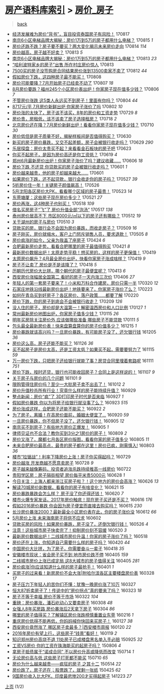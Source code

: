 [房产语料库索引](../../README.md)  > [房价_房子](房价_房子.md)
====
> [back](../README.md)

- [经济发展难为房价“背书”，盲目投资泰国房子有风险！](http://jkwz.applinzi.com/ittc/7002741410980430865.html#%E7%BB%8F%E6%B5%8E%E5%8F%91%E5%B1%95%E9%9A%BE%E4%B8%BA%E6%88%BF%E4%BB%B7%E2%80%9C%E8%83%8C%E4%B9%A6%E2%80%9D%EF%BC%8C%E7%9B%B2%E7%9B%AE%E6%8A%95%E8%B5%84%E6%B3%B0%E5%9B%BD%E6%88%BF%E5%AD%90%E6%9C%89%E9%A3%8E%E9%99%A9%EF%BC%81) 170817  
- [南京6小区电梯品牌大揭秘：房价1万到5万的房子都用什么电梯？](http://jkwz.applinzi.com/ittc/7002038201987105808.html#%E5%8D%97%E4%BA%AC6%E5%B0%8F%E5%8C%BA%E7%94%B5%E6%A2%AF%E5%93%81%E7%89%8C%E5%A4%A7%E6%8F%AD%E7%A7%98%EF%BC%9A%E6%88%BF%E4%BB%B71%E4%B8%87%E5%88%B05%E4%B8%87%E7%9A%84%E6%88%BF%E5%AD%90%E9%83%BD%E7%94%A8%E4%BB%80%E4%B9%88%E7%94%B5%E6%A2%AF%EF%BC%9F) 170815 *1* 
- [房价还跌不跌？房子要不要买？两大变化揭示未来房价走向](http://jkwz.applinzi.com/ittc/7001613415637058577.html#%E6%88%BF%E4%BB%B7%E8%BF%98%E8%B7%8C%E4%B8%8D%E8%B7%8C%EF%BC%9F%E6%88%BF%E5%AD%90%E8%A6%81%E4%B8%8D%E8%A6%81%E4%B9%B0%EF%BC%9F%E4%B8%A4%E5%A4%A7%E5%8F%98%E5%8C%96%E6%8F%AD%E7%A4%BA%E6%9C%AA%E6%9D%A5%E6%88%BF%E4%BB%B7%E8%B5%B0%E5%90%91) 170814 *114* 
- [房价越高，房子越不好卖？](http://jkwz.applinzi.com/ittc/7001392823520461841.html#%E6%88%BF%E4%BB%B7%E8%B6%8A%E9%AB%98%EF%BC%8C%E6%88%BF%E5%AD%90%E8%B6%8A%E4%B8%8D%E5%A5%BD%E5%8D%96%EF%BC%9F) 170813 *5* 
- [南京6小区电梯品牌大揭秘：房价1万到5万的房子都用什么电梯？](http://jkwz.applinzi.com/ittc/7001376249627542544.html#%E5%8D%97%E4%BA%AC6%E5%B0%8F%E5%8C%BA%E7%94%B5%E6%A2%AF%E5%93%81%E7%89%8C%E5%A4%A7%E6%8F%AD%E7%A7%98%EF%BC%9A%E6%88%BF%E4%BB%B71%E4%B8%87%E5%88%B05%E4%B8%87%E7%9A%84%E6%88%BF%E5%AD%90%E9%83%BD%E7%94%A8%E4%BB%80%E4%B9%88%E7%94%B5%E6%A2%AF%EF%BC%9F) 170813 *23* 
- [“哈利波特家乡的房子”出售 所在村庄房价惊人](http://jkwz.applinzi.com/ittc/7001345276978398225.html#%E2%80%9C%E5%93%88%E5%88%A9%E6%B3%A2%E7%89%B9%E5%AE%B6%E4%B9%A1%E7%9A%84%E6%88%BF%E5%AD%90%E2%80%9D%E5%87%BA%E5%94%AE+%E6%89%80%E5%9C%A8%E6%9D%91%E5%BA%84%E6%88%BF%E4%BB%B7%E6%83%8A%E4%BA%BA) 170813  
- [7500买的房子没签购房合同结果房价涨到13500卖家不卖了](http://jkwz.applinzi.com/ittc/7001011165365535760.html#7500%E4%B9%B0%E7%9A%84%E6%88%BF%E5%AD%90%E6%B2%A1%E7%AD%BE%E8%B4%AD%E6%88%BF%E5%90%88%E5%90%8C%E7%BB%93%E6%9E%9C%E6%88%BF%E4%BB%B7%E6%B6%A8%E5%88%B013500%E5%8D%96%E5%AE%B6%E4%B8%8D%E5%8D%96%E4%BA%86) 170812 *44* 
- [假如房价下跌，这四种房子最不能买！](http://jkwz.applinzi.com/ittc/6999487067036582928.html#%E5%81%87%E5%A6%82%E6%88%BF%E4%BB%B7%E4%B8%8B%E8%B7%8C%EF%BC%8C%E8%BF%99%E5%9B%9B%E7%A7%8D%E6%88%BF%E5%AD%90%E6%9C%80%E4%B8%8D%E8%83%BD%E4%B9%B0%EF%BC%81) 170808  
- [房价可能要降？7月开始房子已经卖不动了](http://jkwz.applinzi.com/ittc/6999178742961013777.html#%E6%88%BF%E4%BB%B7%E5%8F%AF%E8%83%BD%E8%A6%81%E9%99%8D%EF%BC%9F7%E6%9C%88%E5%BC%80%E5%A7%8B%E6%88%BF%E5%AD%90%E5%B7%B2%E7%BB%8F%E5%8D%96%E4%B8%8D%E5%8A%A8%E4%BA%86) 170807 *18* 
- [8月房价要跌？福州245个小区房价表出炉！你家房子现在值多少钱？](http://jkwz.applinzi.com/ittc/6998746615387784209.html#8%E6%9C%88%E6%88%BF%E4%BB%B7%E8%A6%81%E8%B7%8C%EF%BC%9F%E7%A6%8F%E5%B7%9E245%E4%B8%AA%E5%B0%8F%E5%8C%BA%E6%88%BF%E4%BB%B7%E8%A1%A8%E5%87%BA%E7%82%89%EF%BC%81%E4%BD%A0%E5%AE%B6%E6%88%BF%E5%AD%90%E7%8E%B0%E5%9C%A8%E5%80%BC%E5%A4%9A%E5%B0%91%E9%92%B1%EF%BC%9F) 170806 *7* 
- [不管房价涨跌 这5类人永远买不到房子！里面有你吗？](http://jkwz.applinzi.com/ittc/6997888305998595088.html#%E4%B8%8D%E7%AE%A1%E6%88%BF%E4%BB%B7%E6%B6%A8%E8%B7%8C+%E8%BF%995%E7%B1%BB%E4%BA%BA%E6%B0%B8%E8%BF%9C%E4%B9%B0%E4%B8%8D%E5%88%B0%E6%88%BF%E5%AD%90%EF%BC%81%E9%87%8C%E9%9D%A2%E6%9C%89%E4%BD%A0%E5%90%97%EF%BC%9F) 170804 *44* 
- [8717元/平 7月房价新鲜出炉 你家房子涨价了吗](http://jkwz.applinzi.com/ittc/6997153572838704145.html#8717%E5%85%83%2F%E5%B9%B3+7%E6%9C%88%E6%88%BF%E4%BB%B7%E6%96%B0%E9%B2%9C%E5%87%BA%E7%82%89+%E4%BD%A0%E5%AE%B6%E6%88%BF%E5%AD%90%E6%B6%A8%E4%BB%B7%E4%BA%86%E5%90%97) 170802 *10* 
- [房价涨的太快了，房子该不该买，8年的房价和工资走势](http://jkwz.applinzi.com/ittc/6995762454439920656.html#%E6%88%BF%E4%BB%B7%E6%B6%A8%E7%9A%84%E5%A4%AA%E5%BF%AB%E4%BA%86%EF%BC%8C%E6%88%BF%E5%AD%90%E8%AF%A5%E4%B8%8D%E8%AF%A5%E4%B9%B0%EF%BC%8C8%E5%B9%B4%E7%9A%84%E6%88%BF%E4%BB%B7%E5%92%8C%E5%B7%A5%E8%B5%84%E8%B5%B0%E5%8A%BF) 170729 *8* 
- [房价贵，房租低，该不该卖了房子选择租房？](http://jkwz.applinzi.com/ittc/6991765840431940625.html#%E6%88%BF%E4%BB%B7%E8%B4%B5%EF%BC%8C%E6%88%BF%E7%A7%9F%E4%BD%8E%EF%BC%8C%E8%AF%A5%E4%B8%8D%E8%AF%A5%E5%8D%96%E4%BA%86%E6%88%BF%E5%AD%90%E9%80%89%E6%8B%A9%E7%A7%9F%E6%88%BF%EF%BC%9F) 170718 *2* 
- [北京房价还在降？7月房价新鲜出炉！看看你家房子现在值多少钱？](http://jkwz.applinzi.com/ittc/6988674612861600772.html#%E5%8C%97%E4%BA%AC%E6%88%BF%E4%BB%B7%E8%BF%98%E5%9C%A8%E9%99%8D%EF%BC%9F7%E6%9C%88%E6%88%BF%E4%BB%B7%E6%96%B0%E9%B2%9C%E5%87%BA%E7%82%89%EF%BC%81%E7%9C%8B%E7%9C%8B%E4%BD%A0%E5%AE%B6%E6%88%BF%E5%AD%90%E7%8E%B0%E5%9C%A8%E5%80%BC%E5%A4%9A%E5%B0%91%E9%92%B1%EF%BC%9F) 170710 *30* 
- [房价低但是房子质量不好，揭秘样板间是否值得购买？](http://jkwz.applinzi.com/ittc/6984989255892730885.html#%E6%88%BF%E4%BB%B7%E4%BD%8E%E4%BD%86%E6%98%AF%E6%88%BF%E5%AD%90%E8%B4%A8%E9%87%8F%E4%B8%8D%E5%A5%BD%EF%BC%8C%E6%8F%AD%E7%A7%98%E6%A0%B7%E6%9D%BF%E9%97%B4%E6%98%AF%E5%90%A6%E5%80%BC%E5%BE%97%E8%B4%AD%E4%B9%B0%EF%BC%9F) 170630  
- [新买的房子房价暴跌，又交不起差额，房子会被银行收走吗？](http://jkwz.applinzi.com/ittc/6984589842884068356.html#%E6%96%B0%E4%B9%B0%E7%9A%84%E6%88%BF%E5%AD%90%E6%88%BF%E4%BB%B7%E6%9A%B4%E8%B7%8C%EF%BC%8C%E5%8F%88%E4%BA%A4%E4%B8%8D%E8%B5%B7%E5%B7%AE%E9%A2%9D%EF%BC%8C%E6%88%BF%E5%AD%90%E4%BC%9A%E8%A2%AB%E9%93%B6%E8%A1%8C%E6%94%B6%E8%B5%B0%E5%90%97%EF%BC%9F) 170629 *290* 
- [乐居探盘：房价太贵买不起？来看看金石板块的房子吧](http://jkwz.applinzi.com/ittc/6982391780874912772.html#%E4%B9%90%E5%B1%85%E6%8E%A2%E7%9B%98%EF%BC%9A%E6%88%BF%E4%BB%B7%E5%A4%AA%E8%B4%B5%E4%B9%B0%E4%B8%8D%E8%B5%B7%EF%BC%9F%E6%9D%A5%E7%9C%8B%E7%9C%8B%E9%87%91%E7%9F%B3%E6%9D%BF%E5%9D%97%E7%9A%84%E6%88%BF%E5%AD%90%E5%90%A7) 170623  
- [你买不起房子，是因为房价高还是你工资低？](http://jkwz.applinzi.com/ittc/6981016040929494020.html#%E4%BD%A0%E4%B9%B0%E4%B8%8D%E8%B5%B7%E6%88%BF%E5%AD%90%EF%BC%8C%E6%98%AF%E5%9B%A0%E4%B8%BA%E6%88%BF%E4%BB%B7%E9%AB%98%E8%BF%98%E6%98%AF%E4%BD%A0%E5%B7%A5%E8%B5%84%E4%BD%8E%EF%BC%9F) 170619 *4* 
- [郑州6月最新房价出炉！你家房子涨价了吗？建议收藏……](http://jkwz.applinzi.com/ittc/6975970219515184133.html#%E9%83%91%E5%B7%9E6%E6%9C%88%E6%9C%80%E6%96%B0%E6%88%BF%E4%BB%B7%E5%87%BA%E7%82%89%EF%BC%81%E4%BD%A0%E5%AE%B6%E6%88%BF%E5%AD%90%E6%B6%A8%E4%BB%B7%E4%BA%86%E5%90%97%EF%BC%9F%E5%BB%BA%E8%AE%AE%E6%94%B6%E8%97%8F%E2%80%A6%E2%80%A6) 170606 *18* 
- [房价下跌 不还贷 你贷款买的房子会被银行收走吗？](http://jkwz.applinzi.com/ittc/6974148755455476741.html#%E6%88%BF%E4%BB%B7%E4%B8%8B%E8%B7%8C+%E4%B8%8D%E8%BF%98%E8%B4%B7+%E4%BD%A0%E8%B4%B7%E6%AC%BE%E4%B9%B0%E7%9A%84%E6%88%BF%E5%AD%90%E4%BC%9A%E8%A2%AB%E9%93%B6%E8%A1%8C%E6%94%B6%E8%B5%B0%E5%90%97%EF%BC%9F) 170601 *1* 
- [房价越来越贵，他的房子却越来越大……](http://jkwz.applinzi.com/ittc/6973836371813729284.html#%E6%88%BF%E4%BB%B7%E8%B6%8A%E6%9D%A5%E8%B6%8A%E8%B4%B5%EF%BC%8C%E4%BB%96%E7%9A%84%E6%88%BF%E5%AD%90%E5%8D%B4%E8%B6%8A%E6%9D%A5%E8%B6%8A%E5%A4%A7%E2%80%A6%E2%80%A6) 170601  
- [如果房价下跌，还不起贷款，银行会收走你的房子吗？](http://jkwz.applinzi.com/ittc/6972301703675118596.html#%E5%A6%82%E6%9E%9C%E6%88%BF%E4%BB%B7%E4%B8%8B%E8%B7%8C%EF%BC%8C%E8%BF%98%E4%B8%8D%E8%B5%B7%E8%B4%B7%E6%AC%BE%EF%BC%8C%E9%93%B6%E8%A1%8C%E4%BC%9A%E6%94%B6%E8%B5%B0%E4%BD%A0%E7%9A%84%E6%88%BF%E5%AD%90%E5%90%97%EF%BC%9F) 170527 *39* 
- [5折房价住一年！关键房子颜值飙高！](http://jkwz.applinzi.com/ittc/6971755651758818308.html#5%E6%8A%98%E6%88%BF%E4%BB%B7%E4%BD%8F%E4%B8%80%E5%B9%B4%EF%BC%81%E5%85%B3%E9%94%AE%E6%88%BF%E5%AD%90%E9%A2%9C%E5%80%BC%E9%A3%99%E9%AB%98%EF%BC%81) 170526  
- [5月沈阳各区房价大PK，看看哪个区域的房子最贵！](http://jkwz.applinzi.com/ittc/6970900868088988676.html#5%E6%9C%88%E6%B2%88%E9%98%B3%E5%90%84%E5%8C%BA%E6%88%BF%E4%BB%B7%E5%A4%A7PK%EF%BC%8C%E7%9C%8B%E7%9C%8B%E5%93%AA%E4%B8%AA%E5%8C%BA%E5%9F%9F%E7%9A%84%E6%88%BF%E5%AD%90%E6%9C%80%E8%B4%B5%EF%BC%81) 170523 *14* 
- [东莞塘厦：这些房子现在房价多少？](http://jkwz.applinzi.com/ittc/6970159061516420100.html#%E4%B8%9C%E8%8E%9E%E5%A1%98%E5%8E%A6%EF%BC%9A%E8%BF%99%E4%BA%9B%E6%88%BF%E5%AD%90%E7%8E%B0%E5%9C%A8%E6%88%BF%E4%BB%B7%E5%A4%9A%E5%B0%91%EF%BC%9F) 170521 *27* 
- [房价再涨，这4种房子也别买！](http://jkwz.applinzi.com/ittc/6969052699789100037.html#%E6%88%BF%E4%BB%B7%E5%86%8D%E6%B6%A8%EF%BC%8C%E8%BF%994%E7%A7%8D%E6%88%BF%E5%AD%90%E4%B9%9F%E5%88%AB%E4%B9%B0%EF%BC%81) 170518 *109* 
- [借名买房房子“飞”了 房价升值全部“泡汤”](http://jkwz.applinzi.com/ittc/6968580531510838276.html#%E5%80%9F%E5%90%8D%E4%B9%B0%E6%88%BF%E6%88%BF%E5%AD%90%E2%80%9C%E9%A3%9E%E2%80%9D%E4%BA%86+%E6%88%BF%E4%BB%B7%E5%8D%87%E5%80%BC%E5%85%A8%E9%83%A8%E2%80%9C%E6%B3%A1%E6%B1%A4%E2%80%9D) 170517 *138* 
- [泰州房价居高不下 市区8000元/㎡以下的房子还有哪些？](http://jkwz.applinzi.com/ittc/6966714370502427653.html#%E6%B3%B0%E5%B7%9E%E6%88%BF%E4%BB%B7%E5%B1%85%E9%AB%98%E4%B8%8D%E4%B8%8B+%E5%B8%82%E5%8C%BA8000%E5%85%83%2F%E3%8E%A1%E4%BB%A5%E4%B8%8B%E7%9A%84%E6%88%BF%E5%AD%90%E8%BF%98%E6%9C%89%E5%93%AA%E4%BA%9B%EF%BC%9F) 170512 *19* 
- [关于湖州的房子与房价](http://jkwz.applinzi.com/ittc/6965967220319454212.html#%E5%85%B3%E4%BA%8E%E6%B9%96%E5%B7%9E%E7%9A%84%E6%88%BF%E5%AD%90%E4%B8%8E%E6%88%BF%E4%BB%B7) 170510 *3* 
- [贷款买的房，银行会不会因为房价暴跌，而收走房子？](http://jkwz.applinzi.com/ittc/6965700431895331845.html#%E8%B4%B7%E6%AC%BE%E4%B9%B0%E7%9A%84%E6%88%BF%EF%BC%8C%E9%93%B6%E8%A1%8C%E4%BC%9A%E4%B8%8D%E4%BC%9A%E5%9B%A0%E4%B8%BA%E6%88%BF%E4%BB%B7%E6%9A%B4%E8%B7%8C%EF%BC%8C%E8%80%8C%E6%94%B6%E8%B5%B0%E6%88%BF%E5%AD%90%EF%BC%9F) 170509 *16* 
- [房子刚买，房价就缩水，客户上门怒斥销售人员，要求退款！](http://jkwz.applinzi.com/ittc/6963940585688794116.html#%E6%88%BF%E5%AD%90%E5%88%9A%E4%B9%B0%EF%BC%8C%E6%88%BF%E4%BB%B7%E5%B0%B1%E7%BC%A9%E6%B0%B4%EF%BC%8C%E5%AE%A2%E6%88%B7%E4%B8%8A%E9%97%A8%E6%80%92%E6%96%A5%E9%94%80%E5%94%AE%E4%BA%BA%E5%91%98%EF%BC%8C%E8%A6%81%E6%B1%82%E9%80%80%E6%AC%BE%EF%BC%81) 170505 *8* 
- [房价疯涨的如今，父亲为我盖了座房子](http://jkwz.applinzi.com/ittc/6960035546654049285.html#%E6%88%BF%E4%BB%B7%E7%96%AF%E6%B6%A8%E7%9A%84%E5%A6%82%E4%BB%8A%EF%BC%8C%E7%88%B6%E4%BA%B2%E4%B8%BA%E6%88%91%E7%9B%96%E4%BA%86%E5%BA%A7%E6%88%BF%E5%AD%90) 170424 *6* 
- [合肥最新房价走势，看看合肥哪里的房子最值得购买](http://jkwz.applinzi.com/ittc/6958909140863812613.html#%E5%90%88%E8%82%A5%E6%9C%80%E6%96%B0%E6%88%BF%E4%BB%B7%E8%B5%B0%E5%8A%BF%EF%BC%8C%E7%9C%8B%E7%9C%8B%E5%90%88%E8%82%A5%E5%93%AA%E9%87%8C%E7%9A%84%E6%88%BF%E5%AD%90%E6%9C%80%E5%80%BC%E5%BE%97%E8%B4%AD%E4%B9%B0) 170421 *8* 
- [最新房价数据出炉！太原走势平稳！想买房的，这样的房子更保值！](http://jkwz.applinzi.com/ittc/6958363959873766404.html#%E6%9C%80%E6%96%B0%E6%88%BF%E4%BB%B7%E6%95%B0%E6%8D%AE%E5%87%BA%E7%82%89%EF%BC%81%E5%A4%AA%E5%8E%9F%E8%B5%B0%E5%8A%BF%E5%B9%B3%E7%A8%B3%EF%BC%81%E6%83%B3%E4%B9%B0%E6%88%BF%E7%9A%84%EF%BC%8C%E8%BF%99%E6%A0%B7%E7%9A%84%E6%88%BF%E5%AD%90%E6%9B%B4%E4%BF%9D%E5%80%BC%EF%BC%81) 170419  
- [太原房价飙升？4月最全房价出炉，快看你家房子涨成啥样？](http://jkwz.applinzi.com/ittc/6958169343954256901.html#%E5%A4%AA%E5%8E%9F%E6%88%BF%E4%BB%B7%E9%A3%99%E5%8D%87%EF%BC%9F4%E6%9C%88%E6%9C%80%E5%85%A8%E6%88%BF%E4%BB%B7%E5%87%BA%E7%82%89%EF%BC%8C%E5%BF%AB%E7%9C%8B%E4%BD%A0%E5%AE%B6%E6%88%BF%E5%AD%90%E6%B6%A8%E6%88%90%E5%95%A5%E6%A0%B7%EF%BC%9F) 170419 *9* 
- [房子不让卖了 房价是不是该降了？](http://jkwz.applinzi.com/ittc/6957971036036400132.html#%E6%88%BF%E5%AD%90%E4%B8%8D%E8%AE%A9%E5%8D%96%E4%BA%86+%E6%88%BF%E4%BB%B7%E6%98%AF%E4%B8%8D%E6%98%AF%E8%AF%A5%E9%99%8D%E4%BA%86%EF%BC%9F) 170418 *5* 
- [历朝历代房价大比拼，哪个朝代的房子最便宜呢？](http://jkwz.applinzi.com/ittc/6955667450719896581.html#%E5%8E%86%E6%9C%9D%E5%8E%86%E4%BB%A3%E6%88%BF%E4%BB%B7%E5%A4%A7%E6%AF%94%E6%8B%BC%EF%BC%8C%E5%93%AA%E4%B8%AA%E6%9C%9D%E4%BB%A3%E7%9A%84%E6%88%BF%E5%AD%90%E6%9C%80%E4%BE%BF%E5%AE%9C%E5%91%A2%EF%BC%9F) 170413 *6* 
- [西安房价涨幅居全国第二 看好的房子一天内涨三次价](http://jkwz.applinzi.com/ittc/6953329501189702661.html#%E8%A5%BF%E5%AE%89%E6%88%BF%E4%BB%B7%E6%B6%A8%E5%B9%85%E5%B1%85%E5%85%A8%E5%9B%BD%E7%AC%AC%E4%BA%8C+%E7%9C%8B%E5%A5%BD%E7%9A%84%E6%88%BF%E5%AD%90%E4%B8%80%E5%A4%A9%E5%86%85%E6%B6%A8%E4%B8%89%E6%AC%A1%E4%BB%B7) 170406 *27* 
- [年轻人的第一套房子要来了！小米和万科合作建房，房价只需一半](http://jkwz.applinzi.com/ittc/6947057912563368965.html#%E5%B9%B4%E8%BD%BB%E4%BA%BA%E7%9A%84%E7%AC%AC%E4%B8%80%E5%A5%97%E6%88%BF%E5%AD%90%E8%A6%81%E6%9D%A5%E4%BA%86%EF%BC%81%E5%B0%8F%E7%B1%B3%E5%92%8C%E4%B8%87%E7%A7%91%E5%90%88%E4%BD%9C%E5%BB%BA%E6%88%BF%EF%BC%8C%E6%88%BF%E4%BB%B7%E5%8F%AA%E9%9C%80%E4%B8%80%E5%8D%8A) 170320 *12* 
- [石家庄地铁沿线最新房价出炉！地铁要来了，你家房子涨价了么？](http://jkwz.applinzi.com/ittc/6937900926810719236.html#%E7%9F%B3%E5%AE%B6%E5%BA%84%E5%9C%B0%E9%93%81%E6%B2%BF%E7%BA%BF%E6%9C%80%E6%96%B0%E6%88%BF%E4%BB%B7%E5%87%BA%E7%82%89%EF%BC%81%E5%9C%B0%E9%93%81%E8%A6%81%E6%9D%A5%E4%BA%86%EF%BC%8C%E4%BD%A0%E5%AE%B6%E6%88%BF%E5%AD%90%E6%B6%A8%E4%BB%B7%E4%BA%86%E4%B9%88%EF%BC%9F) 170223  
- [如何在青岛买到好房子？各区房价、落户政策……都要了解](http://jkwz.applinzi.com/ittc/6936646831743435780.html#%E5%A6%82%E4%BD%95%E5%9C%A8%E9%9D%92%E5%B2%9B%E4%B9%B0%E5%88%B0%E5%A5%BD%E6%88%BF%E5%AD%90%EF%BC%9F%E5%90%84%E5%8C%BA%E6%88%BF%E4%BB%B7%E3%80%81%E8%90%BD%E6%88%B7%E6%94%BF%E7%AD%96%E2%80%A6%E2%80%A6%E9%83%BD%E8%A6%81%E4%BA%86%E8%A7%A3) 170220  
- [房价下跌，你的房子到底会不会被银行收走？](http://jkwz.applinzi.com/ittc/6932679083355014149.html#%E6%88%BF%E4%BB%B7%E4%B8%8B%E8%B7%8C%EF%BC%8C%E4%BD%A0%E7%9A%84%E6%88%BF%E5%AD%90%E5%88%B0%E5%BA%95%E4%BC%9A%E4%B8%8D%E4%BC%9A%E8%A2%AB%E9%93%B6%E8%A1%8C%E6%94%B6%E8%B5%B0%EF%BC%9F) 170209 *126* 
- [没人住的房子，房价却是大温第一！解密温西房价和人口比例](http://jkwz.applinzi.com/ittc/6927748830002152452.html#%E6%B2%A1%E4%BA%BA%E4%BD%8F%E7%9A%84%E6%88%BF%E5%AD%90%EF%BC%8C%E6%88%BF%E4%BB%B7%E5%8D%B4%E6%98%AF%E5%A4%A7%E6%B8%A9%E7%AC%AC%E4%B8%80%EF%BC%81%E8%A7%A3%E5%AF%86%E6%B8%A9%E8%A5%BF%E6%88%BF%E4%BB%B7%E5%92%8C%E4%BA%BA%E5%8F%A3%E6%AF%94%E4%BE%8B) 170127 *1* 
- [常州最新房价地图出炉，你家房子值多少钱？](http://jkwz.applinzi.com/ittc/6923451983712486405.html#%E5%B8%B8%E5%B7%9E%E6%9C%80%E6%96%B0%E6%88%BF%E4%BB%B7%E5%9C%B0%E5%9B%BE%E5%87%BA%E7%82%89%EF%BC%8C%E4%BD%A0%E5%AE%B6%E6%88%BF%E5%AD%90%E5%80%BC%E5%A4%9A%E5%B0%91%E9%92%B1%EF%BC%9F) 170115 *26* 
- [明年买房除关注房价外 应该做哪些准备 哪些房子不能贷款](http://jkwz.applinzi.com/ittc/6922006992834266116.html#%E6%98%8E%E5%B9%B4%E4%B9%B0%E6%88%BF%E9%99%A4%E5%85%B3%E6%B3%A8%E6%88%BF%E4%BB%B7%E5%A4%96+%E5%BA%94%E8%AF%A5%E5%81%9A%E5%93%AA%E4%BA%9B%E5%87%86%E5%A4%87+%E5%93%AA%E4%BA%9B%E6%88%BF%E5%AD%90%E4%B8%8D%E8%83%BD%E8%B4%B7%E6%AC%BE) 170111 *5* 
- [包头最全最新房价表！快来盘算盘算你的房子价值多少？](http://jkwz.applinzi.com/ittc/6911872094777639940.html#%E5%8C%85%E5%A4%B4%E6%9C%80%E5%85%A8%E6%9C%80%E6%96%B0%E6%88%BF%E4%BB%B7%E8%A1%A8%EF%BC%81%E5%BF%AB%E6%9D%A5%E7%9B%98%E7%AE%97%E7%9B%98%E7%AE%97%E4%BD%A0%E7%9A%84%E6%88%BF%E5%AD%90%E4%BB%B7%E5%80%BC%E5%A4%9A%E5%B0%91%EF%BC%9F) 161215 *1* 
- [房价暴跌就该高兴吗？一旦房价暴跌，有可能房子没了，还欠银行钱](http://jkwz.applinzi.com/ittc/6908058643848496132.html#%E6%88%BF%E4%BB%B7%E6%9A%B4%E8%B7%8C%E5%B0%B1%E8%AF%A5%E9%AB%98%E5%85%B4%E5%90%97%EF%BC%9F%E4%B8%80%E6%97%A6%E6%88%BF%E4%BB%B7%E6%9A%B4%E8%B7%8C%EF%BC%8C%E6%9C%89%E5%8F%AF%E8%83%BD%E6%88%BF%E5%AD%90%E6%B2%A1%E4%BA%86%EF%BC%8C%E8%BF%98%E6%AC%A0%E9%93%B6%E8%A1%8C%E9%92%B1) 161205 *36* 
- [房价这么高，房子还能不能买？](http://jkwz.applinzi.com/ittc/6904868234603267077.html#%E6%88%BF%E4%BB%B7%E8%BF%99%E4%B9%88%E9%AB%98%EF%BC%8C%E6%88%BF%E5%AD%90%E8%BF%98%E8%83%BD%E4%B8%8D%E8%83%BD%E4%B9%B0%EF%BC%9F) 161126 *36* 
- [买不起房子是房价太高，还是工资太低？如果买不起，需要要努力了](http://jkwz.applinzi.com/ittc/6900731947189273604.html#%E4%B9%B0%E4%B8%8D%E8%B5%B7%E6%88%BF%E5%AD%90%E6%98%AF%E6%88%BF%E4%BB%B7%E5%A4%AA%E9%AB%98%EF%BC%8C%E8%BF%98%E6%98%AF%E5%B7%A5%E8%B5%84%E5%A4%AA%E4%BD%8E%EF%BC%9F%E5%A6%82%E6%9E%9C%E4%B9%B0%E4%B8%8D%E8%B5%B7%EF%BC%8C%E9%9C%80%E8%A6%81%E8%A6%81%E5%8A%AA%E5%8A%9B%E4%BA%86) 161115 *59* 
- [万一房价下跌，只把房子还给银行就能了事？房贷合同里埋着套路呢](http://jkwz.applinzi.com/ittc/6899356333773423621.html#%E4%B8%87%E4%B8%80%E6%88%BF%E4%BB%B7%E4%B8%8B%E8%B7%8C%EF%BC%8C%E5%8F%AA%E6%8A%8A%E6%88%BF%E5%AD%90%E8%BF%98%E7%BB%99%E9%93%B6%E8%A1%8C%E5%B0%B1%E8%83%BD%E4%BA%86%E4%BA%8B%EF%BC%9F%E6%88%BF%E8%B4%B7%E5%90%88%E5%90%8C%E9%87%8C%E5%9F%8B%E7%9D%80%E5%A5%97%E8%B7%AF%E5%91%A2) 161111 *751* 
- [房价下跌，按时还贷，银行也可能收回房子？合同上是这样说的！](http://jkwz.applinzi.com/ittc/6897718432211928069.html#%E6%88%BF%E4%BB%B7%E4%B8%8B%E8%B7%8C%EF%BC%8C%E6%8C%89%E6%97%B6%E8%BF%98%E8%B4%B7%EF%BC%8C%E9%93%B6%E8%A1%8C%E4%B9%9F%E5%8F%AF%E8%83%BD%E6%94%B6%E5%9B%9E%E6%88%BF%E5%AD%90%EF%BC%9F%E5%90%88%E5%90%8C%E4%B8%8A%E6%98%AF%E8%BF%99%E6%A0%B7%E8%AF%B4%E7%9A%84%EF%BC%81) 161107 *9* 
- [关于房子与房价的几个问题](http://jkwz.applinzi.com/ittc/6895659332317742084.html#%E5%85%B3%E4%BA%8E%E6%88%BF%E5%AD%90%E4%B8%8E%E6%88%BF%E4%BB%B7%E7%9A%84%E5%87%A0%E4%B8%AA%E9%97%AE%E9%A2%98) 161101 *9* 
- [限购管得住房价吗？至少一大批房子卖不出去了！](http://jkwz.applinzi.com/ittc/6888039749834507268.html#%E9%99%90%E8%B4%AD%E7%AE%A1%E5%BE%97%E4%BD%8F%E6%88%BF%E4%BB%B7%E5%90%97%EF%BC%9F%E8%87%B3%E5%B0%91%E4%B8%80%E5%A4%A7%E6%89%B9%E6%88%BF%E5%AD%90%E5%8D%96%E4%B8%8D%E5%87%BA%E5%8E%BB%E4%BA%86%EF%BC%81) 161012 *2* 
- [房价升值秒杀所有行业！究竟什么样的房子能持续升值？](http://jkwz.applinzi.com/ittc/6883300327268287493.html#%E6%88%BF%E4%BB%B7%E5%8D%87%E5%80%BC%E7%A7%92%E6%9D%80%E6%89%80%E6%9C%89%E8%A1%8C%E4%B8%9A%EF%BC%81%E7%A9%B6%E7%AB%9F%E4%BB%80%E4%B9%88%E6%A0%B7%E7%9A%84%E6%88%BF%E5%AD%90%E8%83%BD%E6%8C%81%E7%BB%AD%E5%8D%87%E5%80%BC%EF%BC%9F) 160929  
- [整点新闻：房价“疯”了 3D打印房子时代是否来临](http://jkwz.applinzi.com/ittc/6882553348535878660.html#%E6%95%B4%E7%82%B9%E6%96%B0%E9%97%BB%EF%BC%9A%E6%88%BF%E4%BB%B7%E2%80%9C%E7%96%AF%E2%80%9D%E4%BA%86+3D%E6%89%93%E5%8D%B0%E6%88%BF%E5%AD%90%E6%97%B6%E4%BB%A3%E6%98%AF%E5%90%A6%E6%9D%A5%E4%B8%B4) 160927 *1* 
- [假如房价暴跌 你以为将房子给银行就没事了么？](http://jkwz.applinzi.com/ittc/6881109188834493445.html#%E5%81%87%E5%A6%82%E6%88%BF%E4%BB%B7%E6%9A%B4%E8%B7%8C+%E4%BD%A0%E4%BB%A5%E4%B8%BA%E5%B0%86%E6%88%BF%E5%AD%90%E7%BB%99%E9%93%B6%E8%A1%8C%E5%B0%B1%E6%B2%A1%E4%BA%8B%E4%BA%86%E4%B9%88%EF%BC%9F) 160923 *515* 
- [房价涨成这样，合肥房子还能不能买？](http://jkwz.applinzi.com/ittc/6880732881156047876.html#%E6%88%BF%E4%BB%B7%E6%B6%A8%E6%88%90%E8%BF%99%E6%A0%B7%EF%BC%8C%E5%90%88%E8%82%A5%E6%88%BF%E5%AD%90%E8%BF%98%E8%83%BD%E4%B8%8D%E8%83%BD%E4%B9%B0%EF%BC%9F) 160922 *2* 
- [为了房子，离婚！在高房价面前，婚姻太便宜了...](http://jkwz.applinzi.com/ittc/6879604143232123909.html#%E4%B8%BA%E4%BA%86%E6%88%BF%E5%AD%90%EF%BC%8C%E7%A6%BB%E5%A9%9A%EF%BC%81%E5%9C%A8%E9%AB%98%E6%88%BF%E4%BB%B7%E9%9D%A2%E5%89%8D%EF%BC%8C%E5%A9%9A%E5%A7%BB%E5%A4%AA%E4%BE%BF%E5%AE%9C%E4%BA%86...) 160920 *59* 
- [一旦房价暴跌，你不但房子没了，还欠银行钱！](http://jkwz.applinzi.com/ittc/6874514063832400900.html#%E4%B8%80%E6%97%A6%E6%88%BF%E4%BB%B7%E6%9A%B4%E8%B7%8C%EF%BC%8C%E4%BD%A0%E4%B8%8D%E4%BD%86%E6%88%BF%E5%AD%90%E6%B2%A1%E4%BA%86%EF%BC%8C%E8%BF%98%E6%AC%A0%E9%93%B6%E8%A1%8C%E9%92%B1%EF%BC%81) 160905 *12* 
- [南京买不到房子？有些地方房价正爆发！](http://jkwz.applinzi.com/ittc/6874494607483732996.html#%E5%8D%97%E4%BA%AC%E4%B9%B0%E4%B8%8D%E5%88%B0%E6%88%BF%E5%AD%90%EF%BC%9F%E6%9C%89%E4%BA%9B%E5%9C%B0%E6%96%B9%E6%88%BF%E4%BB%B7%E6%AD%A3%E7%88%86%E5%8F%91%EF%BC%81) 160905 *1* 
- [律师见证也不合法？教你买到3分之1房价的房子！](http://jkwz.applinzi.com/ittc/6864384480860701701.html#%E5%BE%8B%E5%B8%88%E8%A7%81%E8%AF%81%E4%B9%9F%E4%B8%8D%E5%90%88%E6%B3%95%EF%BC%9F%E6%95%99%E4%BD%A0%E4%B9%B0%E5%88%B03%E5%88%86%E4%B9%8B1%E6%88%BF%E4%BB%B7%E7%9A%84%E6%88%BF%E5%AD%90%EF%BC%81) 160809 *2* 
- [房价又涨了，魔都七月各区房价版图，看看你家的房子值多少](http://jkwz.applinzi.com/ittc/6862890207258608644.html#%E6%88%BF%E4%BB%B7%E5%8F%88%E6%B6%A8%E4%BA%86%EF%BC%8C%E9%AD%94%E9%83%BD%E4%B8%83%E6%9C%88%E5%90%84%E5%8C%BA%E6%88%BF%E4%BB%B7%E7%89%88%E5%9B%BE%EF%BC%8C%E7%9C%8B%E7%9C%8B%E4%BD%A0%E5%AE%B6%E7%9A%84%E6%88%BF%E5%AD%90%E5%80%BC%E5%A4%9A%E5%B0%91) 160805 *11* 
- [未来合肥房价最高点，最贵的房子都在这里！房价已疯，刚需慎入!](http://jkwz.applinzi.com/ittc/6862207018823320580.html#%E6%9C%AA%E6%9D%A5%E5%90%88%E8%82%A5%E6%88%BF%E4%BB%B7%E6%9C%80%E9%AB%98%E7%82%B9%EF%BC%8C%E6%9C%80%E8%B4%B5%E7%9A%84%E6%88%BF%E5%AD%90%E9%83%BD%E5%9C%A8%E8%BF%99%E9%87%8C%EF%BC%81%E6%88%BF%E4%BB%B7%E5%B7%B2%E7%96%AF%EF%BC%8C%E5%88%9A%E9%9C%80%E6%85%8E%E5%85%A5%21) 160803 *36* 
- [楼市“拉锯战”！利率下降房价上涨！房子你买得起吗？](http://jkwz.applinzi.com/ittc/6860233776894051333.html#%E6%A5%BC%E5%B8%82%E2%80%9C%E6%8B%89%E9%94%AF%E6%88%98%E2%80%9D%EF%BC%81%E5%88%A9%E7%8E%87%E4%B8%8B%E9%99%8D%E6%88%BF%E4%BB%B7%E4%B8%8A%E6%B6%A8%EF%BC%81%E6%88%BF%E5%AD%90%E4%BD%A0%E4%B9%B0%E5%BE%97%E8%B5%B7%E5%90%97%EF%BC%9F) 160729  
- [房价越涨 开发商越不愿意卖房子](http://jkwz.applinzi.com/ittc/6860016935651247108.html#%E6%88%BF%E4%BB%B7%E8%B6%8A%E6%B6%A8+%E5%BC%80%E5%8F%91%E5%95%86%E8%B6%8A%E4%B8%8D%E6%84%BF%E6%84%8F%E5%8D%96%E6%88%BF%E5%AD%90) 160728 *9* 
- [房子越来越像筹码，投资者追涨杀跌持续推高一线房价](http://jkwz.applinzi.com/ittc/6857473245120562180.html#%E6%88%BF%E5%AD%90%E8%B6%8A%E6%9D%A5%E8%B6%8A%E5%83%8F%E7%AD%B9%E7%A0%81%EF%BC%8C%E6%8A%95%E8%B5%84%E8%80%85%E8%BF%BD%E6%B6%A8%E6%9D%80%E8%B7%8C%E6%8C%81%E7%BB%AD%E6%8E%A8%E9%AB%98%E4%B8%80%E7%BA%BF%E6%88%BF%E4%BB%B7) 160722  
- [贵阳学区房：房子隔街相望 房价每平米贵5000元](http://jkwz.applinzi.com/ittc/6848678509601620996.html#%E8%B4%B5%E9%98%B3%E5%AD%A6%E5%8C%BA%E6%88%BF%EF%BC%9A%E6%88%BF%E5%AD%90%E9%9A%94%E8%A1%97%E7%9B%B8%E6%9C%9B+%E6%88%BF%E4%BB%B7%E6%AF%8F%E5%B9%B3%E7%B1%B3%E8%B4%B55000%E5%85%83) 160628 *1* 
- [今日关注：上海人都来浙江买房子啦？！这个地方的房价会高涨？](http://jkwz.applinzi.com/ittc/6848084880499672069.html#%E4%BB%8A%E6%97%A5%E5%85%B3%E6%B3%A8%EF%BC%9A%E4%B8%8A%E6%B5%B7%E4%BA%BA%E9%83%BD%E6%9D%A5%E6%B5%99%E6%B1%9F%E4%B9%B0%E6%88%BF%E5%AD%90%E5%95%A6%EF%BC%9F%EF%BC%81%E8%BF%99%E4%B8%AA%E5%9C%B0%E6%96%B9%E7%9A%84%E6%88%BF%E4%BB%B7%E4%BC%9A%E9%AB%98%E6%B6%A8%EF%BC%9F) 160626 *13* 
- [解读70城房价新数据，看看你的房子有啥变化？](http://jkwz.applinzi.com/ittc/6846225340405662724.html#%E8%A7%A3%E8%AF%BB70%E5%9F%8E%E6%88%BF%E4%BB%B7%E6%96%B0%E6%95%B0%E6%8D%AE%EF%BC%8C%E7%9C%8B%E7%9C%8B%E4%BD%A0%E7%9A%84%E6%88%BF%E5%AD%90%E6%9C%89%E5%95%A5%E5%8F%98%E5%8C%96%EF%BC%9F) 160621 *15* 
- [房价暴跌暴跌会怎么样？ 房子没了你还得还钱！](http://jkwz.applinzi.com/ittc/6845796023892706309.html#%E6%88%BF%E4%BB%B7%E6%9A%B4%E8%B7%8C%E6%9A%B4%E8%B7%8C%E4%BC%9A%E6%80%8E%E4%B9%88%E6%A0%B7%EF%BC%9F+%E6%88%BF%E5%AD%90%E6%B2%A1%E4%BA%86%E4%BD%A0%E8%BF%98%E5%BE%97%E8%BF%98%E9%92%B1%EF%BC%81) 160620 *7* 
- [楼市火爆专家发话，2017年房价触底！现在房子买还是不买？](http://jkwz.applinzi.com/ittc/6844358459516257284.html#%E6%A5%BC%E5%B8%82%E7%81%AB%E7%88%86%E4%B8%93%E5%AE%B6%E5%8F%91%E8%AF%9D%EF%BC%8C2017%E5%B9%B4%E6%88%BF%E4%BB%B7%E8%A7%A6%E5%BA%95%EF%BC%81%E7%8E%B0%E5%9C%A8%E6%88%BF%E5%AD%90%E4%B9%B0%E8%BF%98%E6%98%AF%E4%B8%8D%E4%B9%B0%EF%BC%9F) 160616 *176* 
- [假如2016房价暴跌 你会因为房子便宜而直接去购买吗？](http://jkwz.applinzi.com/ittc/6843900859922269188.html#%E5%81%87%E5%A6%822016%E6%88%BF%E4%BB%B7%E6%9A%B4%E8%B7%8C+%E4%BD%A0%E4%BC%9A%E5%9B%A0%E4%B8%BA%E6%88%BF%E5%AD%90%E4%BE%BF%E5%AE%9C%E8%80%8C%E7%9B%B4%E6%8E%A5%E5%8E%BB%E8%B4%AD%E4%B9%B0%E5%90%97%EF%BC%9F) 160615 *230* 
- [长沙房价暴涨2000？最新最全小区房价表在此，你的房子涨价没](http://jkwz.applinzi.com/ittc/6842914637418595333.html#%E9%95%BF%E6%B2%99%E6%88%BF%E4%BB%B7%E6%9A%B4%E6%B6%A82000%EF%BC%9F%E6%9C%80%E6%96%B0%E6%9C%80%E5%85%A8%E5%B0%8F%E5%8C%BA%E6%88%BF%E4%BB%B7%E8%A1%A8%E5%9C%A8%E6%AD%A4%EF%BC%8C%E4%BD%A0%E7%9A%84%E6%88%BF%E5%AD%90%E6%B6%A8%E4%BB%B7%E6%B2%A1) 160612 *66* 
- [5月房价上涨 未来海南房子将供不应求](http://jkwz.applinzi.com/ittc/6839148545852310532.html#5%E6%9C%88%E6%88%BF%E4%BB%B7%E4%B8%8A%E6%B6%A8+%E6%9C%AA%E6%9D%A5%E6%B5%B7%E5%8D%97%E6%88%BF%E5%AD%90%E5%B0%86%E4%BE%9B%E4%B8%8D%E5%BA%94%E6%B1%82) 160602  
- [贷款买房的风险！如果房价暴跌，房子没了，还倒欠银行钱！](http://jkwz.applinzi.com/ittc/6836540727164929028.html#%E8%B4%B7%E6%AC%BE%E4%B9%B0%E6%88%BF%E7%9A%84%E9%A3%8E%E9%99%A9%EF%BC%81%E5%A6%82%E6%9E%9C%E6%88%BF%E4%BB%B7%E6%9A%B4%E8%B7%8C%EF%BC%8C%E6%88%BF%E5%AD%90%E6%B2%A1%E4%BA%86%EF%BC%8C%E8%BF%98%E5%80%92%E6%AC%A0%E9%93%B6%E8%A1%8C%E9%92%B1%EF%BC%81) 160526 *4* 
- [注意！这些城市房子快卖完了！抑制房价刻不容缓](http://jkwz.applinzi.com/ittc/6834346414536393733.html#%E6%B3%A8%E6%84%8F%EF%BC%81%E8%BF%99%E4%BA%9B%E5%9F%8E%E5%B8%82%E6%88%BF%E5%AD%90%E5%BF%AB%E5%8D%96%E5%AE%8C%E4%BA%86%EF%BC%81%E6%8A%91%E5%88%B6%E6%88%BF%E4%BB%B7%E5%88%BB%E4%B8%8D%E5%AE%B9%E7%BC%93) 160520 *3* 
- [最新房价数据出炉！二线城市房价升温！你家的房子涨价了吗？](http://jkwz.applinzi.com/ittc/6833586085388878853.html#%E6%9C%80%E6%96%B0%E6%88%BF%E4%BB%B7%E6%95%B0%E6%8D%AE%E5%87%BA%E7%82%89%EF%BC%81%E4%BA%8C%E7%BA%BF%E5%9F%8E%E5%B8%82%E6%88%BF%E4%BB%B7%E5%8D%87%E6%B8%A9%EF%BC%81%E4%BD%A0%E5%AE%B6%E7%9A%84%E6%88%BF%E5%AD%90%E6%B6%A8%E4%BB%B7%E4%BA%86%E5%90%97%EF%BC%9F) 160518  
- [房价还在上涨，你知道自己需要什么样的房子吗？](http://jkwz.applinzi.com/ittc/6823258815264719877.html#%E6%88%BF%E4%BB%B7%E8%BF%98%E5%9C%A8%E4%B8%8A%E6%B6%A8%EF%BC%8C%E4%BD%A0%E7%9F%A5%E9%81%93%E8%87%AA%E5%B7%B1%E9%9C%80%E8%A6%81%E4%BB%80%E4%B9%88%E6%A0%B7%E7%9A%84%E6%88%BF%E5%AD%90%E5%90%97%EF%BC%9F) 160420 *44* 
- [中国房价大比拼，为了房子，你需要奋斗一辈子](http://jkwz.applinzi.com/ittc/6822477448931181572.html#%E4%B8%AD%E5%9B%BD%E6%88%BF%E4%BB%B7%E5%A4%A7%E6%AF%94%E6%8B%BC%EF%BC%8C%E4%B8%BA%E4%BA%86%E6%88%BF%E5%AD%90%EF%BC%8C%E4%BD%A0%E9%9C%80%E8%A6%81%E5%A5%8B%E6%96%97%E4%B8%80%E8%BE%88%E5%AD%90) 160418 *35* 
- [安徽楼市现状：省会房子买不到 地市房价跌不停](http://jkwz.applinzi.com/ittc/6817553993249063941.html#%E5%AE%89%E5%BE%BD%E6%A5%BC%E5%B8%82%E7%8E%B0%E7%8A%B6%EF%BC%9A%E7%9C%81%E4%BC%9A%E6%88%BF%E5%AD%90%E4%B9%B0%E4%B8%8D%E5%88%B0+%E5%9C%B0%E5%B8%82%E6%88%BF%E4%BB%B7%E8%B7%8C%E4%B8%8D%E5%81%9C) 160405 *159* 
- [二线城市房价上涨已成定局 这8大城市的房子值得关注](http://jkwz.applinzi.com/ittc/6817524456977073156.html#%E4%BA%8C%E7%BA%BF%E5%9F%8E%E5%B8%82%E6%88%BF%E4%BB%B7%E4%B8%8A%E6%B6%A8%E5%B7%B2%E6%88%90%E5%AE%9A%E5%B1%80+%E8%BF%998%E5%A4%A7%E5%9F%8E%E5%B8%82%E7%9A%84%E6%88%BF%E5%AD%90%E5%80%BC%E5%BE%97%E5%85%B3%E6%B3%A8) 160405 *281* 
- [房价疯涨|你应该知道什么样的房子最抢手！](http://jkwz.applinzi.com/ittc/6815900612956783621.html#%E6%88%BF%E4%BB%B7%E7%96%AF%E6%B6%A8%7C%E4%BD%A0%E5%BA%94%E8%AF%A5%E7%9F%A5%E9%81%93%E4%BB%80%E4%B9%88%E6%A0%B7%E7%9A%84%E6%88%BF%E5%AD%90%E6%9C%80%E6%8A%A2%E6%89%8B%EF%BC%81) 160401 *1* 
- [买房子的过来看！新房房价不会大涨|附哈尔滨各区主要楼盘房价表](http://jkwz.applinzi.com/ittc/6814717618657166341.html#%E4%B9%B0%E6%88%BF%E5%AD%90%E7%9A%84%E8%BF%87%E6%9D%A5%E7%9C%8B%EF%BC%81%E6%96%B0%E6%88%BF%E6%88%BF%E4%BB%B7%E4%B8%8D%E4%BC%9A%E5%A4%A7%E6%B6%A8%7C%E9%99%84%E5%93%88%E5%B0%94%E6%BB%A8%E5%90%84%E5%8C%BA%E4%B8%BB%E8%A6%81%E6%A5%BC%E7%9B%98%E6%88%BF%E4%BB%B7%E8%A1%A8) 160328 *17* 
- [房子压力下年轻人的苦你们不懂：犹豫一晚房价涨了10万](http://jkwz.applinzi.com/ittc/6814219841867088900.html#%E6%88%BF%E5%AD%90%E5%8E%8B%E5%8A%9B%E4%B8%8B%E5%B9%B4%E8%BD%BB%E4%BA%BA%E7%9A%84%E8%8B%A6%E4%BD%A0%E4%BB%AC%E4%B8%8D%E6%87%82%EF%BC%9A%E7%8A%B9%E8%B1%AB%E4%B8%80%E6%99%9A%E6%88%BF%E4%BB%B7%E6%B6%A8%E4%BA%8610%E4%B8%87) 160327  
- [恒大87折卖房子了！传说中的“房价拐点”真的要来了吗？](http://jkwz.applinzi.com/ittc/6812802352998253572.html#%E6%81%92%E5%A4%A787%E6%8A%98%E5%8D%96%E6%88%BF%E5%AD%90%E4%BA%86%EF%BC%81%E4%BC%A0%E8%AF%B4%E4%B8%AD%E7%9A%84%E2%80%9C%E6%88%BF%E4%BB%B7%E6%8B%90%E7%82%B9%E2%80%9D%E7%9C%9F%E7%9A%84%E8%A6%81%E6%9D%A5%E4%BA%86%E5%90%97%EF%BC%9F) 160323 *18* 
- [房子不等于幸福 房价不等于市场](http://jkwz.applinzi.com/ittc/6812376865347994629.html#%E6%88%BF%E5%AD%90%E4%B8%8D%E7%AD%89%E4%BA%8E%E5%B9%B8%E7%A6%8F+%E6%88%BF%E4%BB%B7%E4%B8%8D%E7%AD%89%E4%BA%8E%E5%B8%82%E5%9C%BA) 160322 *104* 
- [重磅：房价暴涨，潘石屹动心又要卖房子](http://jkwz.applinzi.com/ittc/6807278173242786821.html#%E9%87%8D%E7%A3%85%EF%BC%9A%E6%88%BF%E4%BB%B7%E6%9A%B4%E6%B6%A8%EF%BC%8C%E6%BD%98%E7%9F%B3%E5%B1%B9%E5%8A%A8%E5%BF%83%E5%8F%88%E8%A6%81%E5%8D%96%E6%88%BF%E5%AD%90) 160308 *48* 
- [女强人8年买房路 房价暴涨后2天拿下房子](http://jkwz.applinzi.com/ittc/6805827472645948420.html#%E5%A5%B3%E5%BC%BA%E4%BA%BA8%E5%B9%B4%E4%B9%B0%E6%88%BF%E8%B7%AF+%E6%88%BF%E4%BB%B7%E6%9A%B4%E6%B6%A8%E5%90%8E2%E5%A4%A9%E6%8B%BF%E4%B8%8B%E6%88%BF%E5%AD%90) 160304 *86* 
- [哪里的房子值得买？了解镇区房价涨跌榜慎重置业东莞](http://jkwz.applinzi.com/ittc/6798627584669647877.html#%E5%93%AA%E9%87%8C%E7%9A%84%E6%88%BF%E5%AD%90%E5%80%BC%E5%BE%97%E4%B9%B0%EF%BC%9F%E4%BA%86%E8%A7%A3%E9%95%87%E5%8C%BA%E6%88%BF%E4%BB%B7%E6%B6%A8%E8%B7%8C%E6%A6%9C%E6%85%8E%E9%87%8D%E7%BD%AE%E4%B8%9A%E4%B8%9C%E8%8E%9E) 160216 *1* 
- [重庆房价低得不能再低，你妈妈喊你快回来买房子！](http://jkwz.applinzi.com/ittc/6792077966565704708.html#%E9%87%8D%E5%BA%86%E6%88%BF%E4%BB%B7%E4%BD%8E%E5%BE%97%E4%B8%8D%E8%83%BD%E5%86%8D%E4%BD%8E%EF%BC%8C%E4%BD%A0%E5%A6%88%E5%A6%88%E5%96%8A%E4%BD%A0%E5%BF%AB%E5%9B%9E%E6%9D%A5%E4%B9%B0%E6%88%BF%E5%AD%90%EF%BC%81) 160127 *38* 
- [西安房价竟然涨了 哪区房子卖最多？|西安楼市周报](http://jkwz.applinzi.com/ittc/6789533397617738757.html#%E8%A5%BF%E5%AE%89%E6%88%BF%E4%BB%B7%E7%AB%9F%E7%84%B6%E6%B6%A8%E4%BA%86+%E5%93%AA%E5%8C%BA%E6%88%BF%E5%AD%90%E5%8D%96%E6%9C%80%E5%A4%9A%EF%BC%9F%7C%E8%A5%BF%E5%AE%89%E6%A5%BC%E5%B8%82%E5%91%A8%E6%8A%A5) 160120 *22* 
- [2016年房价有望上行，这些房子“钱景”看好！](http://jkwz.applinzi.com/ittc/6789028111186396165.html#2016%E5%B9%B4%E6%88%BF%E4%BB%B7%E6%9C%89%E6%9C%9B%E4%B8%8A%E8%A1%8C%EF%BC%8C%E8%BF%99%E4%BA%9B%E6%88%BF%E5%AD%90%E2%80%9C%E9%92%B1%E6%99%AF%E2%80%9D%E7%9C%8B%E5%A5%BD%EF%BC%81) 160119 *2* 
- [知识郑州房价高烧不退 11处房子已成楼盘黑名单入手必赔](http://jkwz.applinzi.com/ittc/6746025125628953605.html#%E7%9F%A5%E8%AF%86%E9%83%91%E5%B7%9E%E6%88%BF%E4%BB%B7%E9%AB%98%E7%83%A7%E4%B8%8D%E9%80%80+11%E5%A4%84%E6%88%BF%E5%AD%90%E5%B7%B2%E6%88%90%E6%A5%BC%E7%9B%98%E9%BB%91%E5%90%8D%E5%8D%95%E5%85%A5%E6%89%8B%E5%BF%85%E8%B5%94) 150925 *32* 
- [工资VS房价 你的工资在珠海能买的起房子吗？](http://jkwz.applinzi.com/ittc/547650611437556235.html#%E5%B7%A5%E8%B5%84VS%E6%88%BF%E4%BB%B7+%E4%BD%A0%E7%9A%84%E5%B7%A5%E8%B5%84%E5%9C%A8%E7%8F%A0%E6%B5%B7%E8%83%BD%E4%B9%B0%E7%9A%84%E8%B5%B7%E6%88%BF%E5%AD%90%E5%90%97%EF%BC%9F) 150806 *4* 
- [拿房子抵债属于“诺成合同” 不以房价升高或降低而改变](http://jkwz.applinzi.com/ittc/547650614637960137.html#%E6%8B%BF%E6%88%BF%E5%AD%90%E6%8A%B5%E5%80%BA%E5%B1%9E%E4%BA%8E%E2%80%9C%E8%AF%BA%E6%88%90%E5%90%88%E5%90%8C%E2%80%9D+%E4%B8%8D%E4%BB%A5%E6%88%BF%E4%BB%B7%E5%8D%87%E9%AB%98%E6%88%96%E9%99%8D%E4%BD%8E%E8%80%8C%E6%94%B9%E5%8F%98) 150714 *1* 
- [无论房价高与低 这些房子打死都不能买](http://jkwz.applinzi.com/ittc/547650615039070324.html#%E6%97%A0%E8%AE%BA%E6%88%BF%E4%BB%B7%E9%AB%98%E4%B8%8E%E4%BD%8E+%E8%BF%99%E4%BA%9B%E6%88%BF%E5%AD%90%E6%89%93%E6%AD%BB%E9%83%BD%E4%B8%8D%E8%83%BD%E4%B9%B0) 150710 *65* 
- [房价为什么越来越贵——疯狂的房子 之其十二](http://jkwz.applinzi.com/ittc/547650611413215377.html#%E6%88%BF%E4%BB%B7%E4%B8%BA%E4%BB%80%E4%B9%88%E8%B6%8A%E6%9D%A5%E8%B6%8A%E8%B4%B5%E2%80%94%E2%80%94%E7%96%AF%E7%8B%82%E7%9A%84%E6%88%BF%E5%AD%90+%E4%B9%8B%E5%85%B6%E5%8D%81%E4%BA%8C) 150514 *22* 
- [房价跌了，房子还在；股票跌了，就剩一张纸](http://jkwz.applinzi.com/ittc/547650611407033255.html#%E6%88%BF%E4%BB%B7%E8%B7%8C%E4%BA%86%EF%BC%8C%E6%88%BF%E5%AD%90%E8%BF%98%E5%9C%A8%EF%BC%9B%E8%82%A1%E7%A5%A8%E8%B7%8C%E4%BA%86%EF%BC%8C%E5%B0%B1%E5%89%A9%E4%B8%80%E5%BC%A0%E7%BA%B8) 150425 *62* 
- [9国房价收入比大PK，印度最悲惨200才买得起房子](http://jkwz.applinzi.com/ittc/547650611381401252.html#9%E5%9B%BD%E6%88%BF%E4%BB%B7%E6%94%B6%E5%85%A5%E6%AF%94%E5%A4%A7PK%EF%BC%8C%E5%8D%B0%E5%BA%A6%E6%9C%80%E6%82%B2%E6%83%A8200%E6%89%8D%E4%B9%B0%E5%BE%97%E8%B5%B7%E6%88%BF%E5%AD%90) 141223 *27* 


 [上页](房价_房子.md)           (1/2)